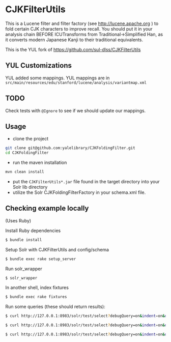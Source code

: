 # CJKFilterUtils

This is a Lucene filter and filter factory (see http://lucene.apache.org )
to fold certain CJK characters to improve recall.  You should put it in your
analysis chain BEFORE ICUTransforms from Traditional->Simplified Han, as it
converts modern Japanese Kanji to their traditional equivalents.

This is the YUL fork of https://github.com/sul-dlss/CJKFilterUtils

## YUL Customizations
YUL added some mappings. YUL mappings are in `src/main/resources/edu/stanford/lucene/analysis/variantmap.xml`

## TODO
Check tests with `@Ignore` to see if we should update our mappings.



## Usage

- clone the project
```bash
git clone git@github.com:yalelibrary/CJKFoldingFilter.git
cd CJKFoldingFilter
```

- run the maven installation
```bash
mvn clean install
```
- put the `CJKFilterUtils*.jar` file found in the target directory into your Solr lib directory
- utilize the Solr CJKFoldingFilterFactory in your schema.xml file.

 <fieldType name="text_cjk" class="solr.TextField" positionIncrementGap="10000" autoGeneratePhraseQueries="false">
   <analyzer>
   <charFilter class="edu.stanford.lucene.analysis.ICUTransformCharFilterFactory" id="Traditional-Simplified" />
     <tokenizer class="solr.ICUTokenizerFactory" />
     <filter class="solr.CJKWidthFilterFactory"/>
     <filter class="edu.stanford.lucene.analysis.CJKFoldingFilterFactory"/>
     <charFilter class="edu.stanford.lucene.analysis.ICUCustomTransformCharFilterFactory" id="edu/stanford/lucene/analysis/stanford_cjk_transliterations.txt" />
     <filter class="solr.ICUTransformFilterFactory" id="Traditional-Simplified"/>
     <filter class="solr.ICUTransformFilterFactory" id="Katakana-Hiragana"/>
     <filter class="solr.ICUFoldingFilterFactory"/>
     <filter class="solr.CJKBigramFilterFactory" han="true" hiragana="true" katakana="true" hangul="true" outputUnigrams="true" />
   </analyzer>
 </fieldType>
 
 ## Checking example locally
 
 (Uses Ruby)
 
 Install Ruby dependencies
 
 ```sh
 $ bundle install
 ```

Setup Solr with CJKFilterUtils and config/schema

```sh
$ bundle exec rake setup_server
```

Run solr_wrapper

```sh
$ solr_wrapper
```

In another shell, index fixtures

```sh
$ bundle exec rake fixtures
```

Run some queries (these should return results):

```sh
$ curl http://127.0.0.1:8983/solr/test/select?debugQuery=on&indent=on&q=cjk_test:呂思勉两晋南北朝&wt=json

$ curl http://127.0.0.1:8983/solr/test/select?debugQuery=on&indent=on&q=cjk_test:俞平伯红楼梦&wt=json

$ curl http://127.0.0.1:8983/solr/test/select?debugQuery=on&indent=on&q=cjk_test:南洋&wt=json

```
